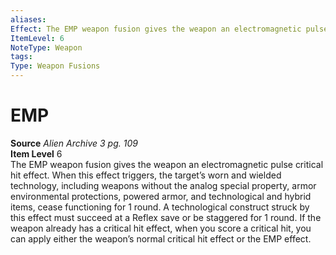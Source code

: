 ```yaml
---
aliases: 
Effect: The EMP weapon fusion gives the weapon an electromagnetic pulse critical hit effect. When this effect triggers, the target’s worn and wielded technology, including weapons without the analog special property, armor environmental protections, powered armor, and technological and hybrid items, cease functioning for 1 round. A technological construct struck by this effect must succeed at a Reflex save or be staggered for 1 round. If the weapon already has a critical hit effect, when you score a critical hit, you can apply either the weapon’s normal critical hit effect or the EMP effect.
ItemLevel: 6
NoteType: Weapon
tags: 
Type: Weapon Fusions
---
```

# EMP
**Source** _Alien Archive 3 pg. 109_  
**Item Level** 6  
The EMP weapon fusion gives the weapon an electromagnetic pulse critical hit effect. When this effect triggers, the target’s worn and wielded technology, including weapons without the analog special property, armor environmental protections, powered armor, and technological and hybrid items, cease functioning for 1 round. A technological construct struck by this effect must succeed at a Reflex save or be staggered for 1 round. If the weapon already has a critical hit effect, when you score a critical hit, you can apply either the weapon’s normal critical hit effect or the EMP effect.